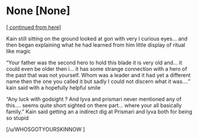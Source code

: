 # None [None]
[[ continued from here]](https://www.reddit.com/r/GodhoodWB/comments/fv4ovs/endless_pantheon_turn_6/fmm2zfv/?utm_source=share&utm_medium=ios_app&utm_name=iossmf) 

Kain still sitting on the ground looked at gon with very l curious eyes... and then began explaining what he had learned from him little display of ritual like magic 

“Your father was the second hero to hold this blade it is very old and... it could even be older then i... it has some strange connection with a hero of the past that was not yourself. Whom was a leader and it had yet a different name then the one you called  it but sadly I could not discern what it was....” kain said with a hopefully helpful smile 

“Any luck with godsight ? And lyva and prismari never mentioned any of this.... seems quite short sighted on there part... where  your  all basically family.” Kain said getting an a indirect dig at Prismari and lyva both for being so stupid 

[/u/WHOSGOTYOURSKINNOW ]
